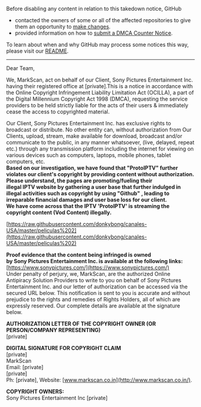 Before disabling any content in relation to this takedown notice, GitHub
- contacted the owners of some or all of the affected repositories to give them an opportunity to [make changes](https://docs.github.com/en/github/site-policy/dmca-takedown-policy#a-how-does-this-actually-work).
- provided information on how to [submit a DMCA Counter Notice](https://docs.github.com/en/articles/guide-to-submitting-a-dmca-counter-notice).

To learn about when and why GitHub may process some notices this way, please visit our [README](https://github.com/github/dmca/blob/master/README.md#anatomy-of-a-takedown-notice).

---

Dear Team,  

We, MarkScan, act on behalf of our Client, Sony Pictures Entertainment Inc. having their registered office at [private].This is a notice in accordance with the Online Copyright Infringement Liability Limitation Act (OCILLA), a part of the Digital Millennium Copyright Act 1998 (DMCA), requesting the service providers to be held strictly liable for the acts of their users & immediately cease the access to copyrighted material.  

Our Client, Sony Pictures Entertainment Inc. has exclusive rights to broadcast or distribute. No other entity can, without authorization from Our Clients, upload, stream, make available for download, broadcast and/or communicate to the public, in any manner whatsoever, (live, delayed, repeat etc.) through any transmission platform including the internet for viewing on various devices such as computers, laptops, mobile phones, tablet computers, etc.  
**Based on our investigation, we have found that "ProtoIPTV" further violates our client's copyright by providing content without authorization. Please understand, the pages are promoting/fueling their illegal IPTV website by gathering a user base that further indulged in illegal activities such as copyright by using "Github" , leading to irreparable financial damages and user base loss for our client.**  
**We have come across that the IPTV 'ProtoIPTV' is streaming the copyright content (Vod Content) illegally.**

[https://raw.githubusercontent.com/donkybong/canales-USA/master/peliculas%202](https://raw.githubusercontent.com/donkybong/canales-USA/master/peliculas%202)  

**Proof evidence that the content being infringed is owned by ****Sony Pictures Entertainment Inc****. is available at the following links:**  
[https://www.sonypictures.com/](https://www.sonypictures.com/)  
Under penalty of perjury, we, MarkScan, are the authorized Online Antipiracy Solution Providers to write to you on behalf of Sony Pictures Entertainment Inc. and our letter of authorization can be accessed via the secured URL below. This notification is sent to you is accurate and without prejudice to the rights and remedies of Rights Holders, all of which are expressly reserved. Our complete details are available at the signature below.  

**AUTHORIZATION LETTER OF THE COPYRIGHT OWNER (OR PERSON/COMPANY REPRESENTING)**  
[private]  

**DIGITAL SIGNATURE FOR COPYRIGHT CLAIM**  
[private]  
MarkScan   
Email: [private]  
[private]  
Ph: [private], Website: [www.markscan.co.in](http://www.markscan.co.in/).   

**COPYRIGHT OWNERS:**  
Sony Pictures Entertainment Inc 
[private]  
